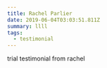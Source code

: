```yaml
---
title: Rachel Parlier
date: 2019-06-04T03:03:51.811Z
summary: llll
tags:
  - testimonial
---
```

trial testimonial from rachel
